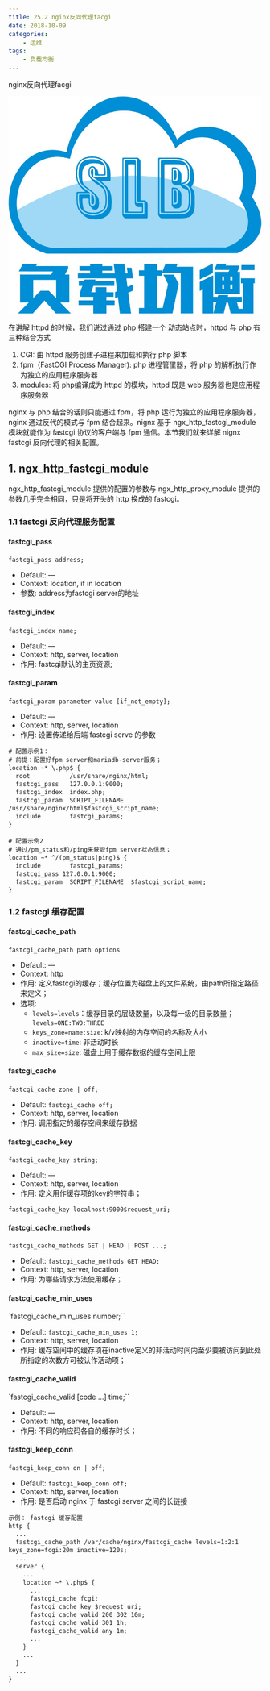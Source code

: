 ```yaml
---
title: 25.2 nginx反向代理facgi
date: 2018-10-09
categories:
    - 运维
tags:
    - 负载均衡
---
```


nginx反向代理facgi

![linux-mt](/images/linux_mt/linux_slb.jpg)
<!-- more -->

在讲解 httpd 的时候，我们说过通过 php 搭建一个 动态站点时，httpd 与 php 有三种结合方式
1. CGI: 由 httpd 服务创建子进程来加载和执行 php 脚本
2. fpm（FastCGI Process Manager): php 进程管里器，将 php 的解析执行作为独立的应用程序服务器
3. modules: 将 php编译成为 httpd 的模块，httpd 既是 web 服务器也是应用程序服务器

nginx 与 php 结合的话则只能通过 fpm，将 php 运行为独立的应用程序服务器，nginx 通过反代的模式与 fpm 结合起来。nignx 基于 ngx_http_fastcgi_module 模块就能作为 fastcgi 协议的客户端与 fpm 通信。本节我们就来详解 nignx fastcgi 反向代理的相关配置。

## 1. ngx_http_fastcgi_module
ngx_http_fastcgi_module 提供的配置的参数与 ngx_http_proxy_module 提供的参数几乎完全相同，只是将开头的 http 换成的 fastcgi。

### 1.1 fastcgi 反向代理服务配置
#### fastcgi_pass
`fastcgi_pass address;`
- Default:	—
- Context:	location, if in location
- 参数: address为fastcgi server的地址

#### fastcgi_index
`fastcgi_index name;`
- Default:	—
- Context:	http, server, location
- 作用: fastcgi默认的主页资源;

#### fastcgi_param
`fastcgi_param parameter value [if_not_empty];`
- Default:	—
- Context:	http, server, location
- 作用: 设置传递给后端 fastcgi serve 的参数

```
# 配置示例1：
# 前提：配置好fpm server和mariadb-server服务；
location ~* \.php$ {
  root           /usr/share/nginx/html;
  fastcgi_pass   127.0.0.1:9000;
  fastcgi_index  index.php;
  fastcgi_param  SCRIPT_FILENAME  /usr/share/nginx/html$fastcgi_script_name;
  include        fastcgi_params;
}

# 配置示例2
# 通过/pm_status和/ping来获取fpm server状态信息；
location ~* ^/(pm_status|ping)$ {
  include        fastcgi_params;
  fastcgi_pass 127.0.0.1:9000;
  fastcgi_param  SCRIPT_FILENAME  $fastcgi_script_name;
}
```

### 1.2 fastcgi 缓存配置
#### fastcgi_cache_path
`fastcgi_cache_path path options`
- Default:	—
- Context:	http
- 作用: 定义fastcgi的缓存；缓存位置为磁盘上的文件系统，由path所指定路径来定义；
- 选项:
  - `levels=levels`：缓存目录的层级数量，以及每一级的目录数量；`levels=ONE:TWO:THREE`
  - `keys_zone=name:size`: k/v映射的内存空间的名称及大小
  - `inactive=time`: 非活动时长
  - `max_size=size`: 磁盘上用于缓存数据的缓存空间上限

#### fastcgi_cache
`fastcgi_cache zone | off;`
- Default: `fastcgi_cache off;`
- Context:	http, server, location
- 作用: 调用指定的缓存空间来缓存数据

#### fastcgi_cache_key
`fastcgi_cache_key string;`
- Default:	—
- Context:	http, server, location
- 作用: 定义用作缓存项的key的字符串；

```
fastcgi_cache_key localhost:9000$request_uri;
```

#### fastcgi_cache_methods
`fastcgi_cache_methods GET | HEAD | POST ...;`
- Default: `fastcgi_cache_methods GET HEAD;`
- Context:	http, server, location
- 作用: 为哪些请求方法使用缓存；

#### fastcgi_cache_min_uses
`fastcgi_cache_min_uses number;``
- Default: `fastcgi_cache_min_uses 1;`
- Context:	http, server, location
- 作用: 缓存空间中的缓存项在inactive定义的非活动时间内至少要被访问到此处所指定的次数方可被认作活动项；

#### fastcgi_cache_valid
`fastcgi_cache_valid [code ...] time;``
- Default:	—
- Context:	http, server, location
- 作用: 不同的响应码各自的缓存时长；

#### fastcgi_keep_conn
`fastcgi_keep_conn on | off;`
- Default: `fastcgi_keep_conn off;`
- Context:	http, server, location
- 作用: 是否启动 nginx 于 fastcgi server 之间的长链接

```
示例： fastcgi 缓存配置
http {
  ...
  fastcgi_cache_path /var/cache/nginx/fastcgi_cache levels=1:2:1 keys_zone=fcgi:20m inactive=120s;
  ...
  server {
    ...
    location ~* \.php$ {
      ...
      fastcgi_cache fcgi;
      fastcgi_cache_key $request_uri;
      fastcgi_cache_valid 200 302 10m;
      fastcgi_cache_valid 301 1h;
      fastcgi_cache_valid any 1m;
      ...
    }
    ...
  }
  ...
}
```
